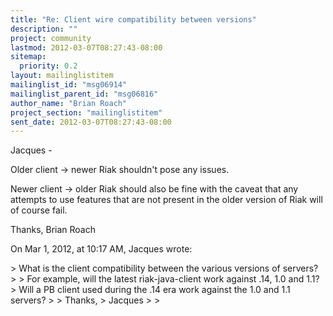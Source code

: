 ```yaml
---
title: "Re: Client wire compatibility between versions"
description: ""
project: community
lastmod: 2012-03-07T08:27:43-08:00
sitemap:
  priority: 0.2
layout: mailinglistitem
mailinglist_id: "msg06914"
mailinglist_parent_id: "msg06816"
author_name: "Brian Roach"
project_section: "mailinglistitem"
sent_date: 2012-03-07T08:27:43-08:00
---
```



Jacques - 

Older client -&gt; newer Riak shouldn't pose any issues. 

Newer client -&gt; older Riak should also be fine with the caveat that any 
attempts to use features that are not present in the older version of Riak will 
of course fail. 

Thanks,
Brian Roach


On Mar 1, 2012, at 10:17 AM, Jacques wrote:

&gt; What is the client compatibility between the various versions of servers?
&gt; 
&gt; For example, will the latest riak-java-client work against .14, 1.0 and 1.1?
&gt; Will a PB client used during the .14 era work against the 1.0 and 1.1 servers?
&gt; 
&gt; Thanks,
&gt; Jacques
&gt; 
&gt; 
